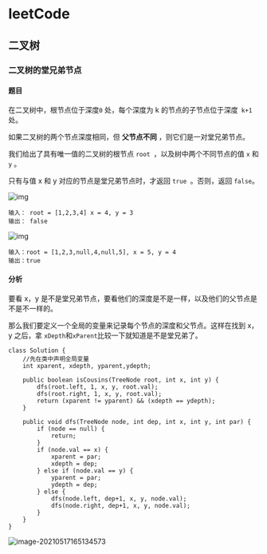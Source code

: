 # leetCode

## 二叉树

### 二叉树的堂兄弟节点

#### 题目

在二叉树中，根节点位于深度`0` 处，每个深度为 k 的节点的子节点位于深度` k+1` 处。

如果二叉树的两个节点深度相同，但 **父节点不同** ，则它们是一对堂兄弟节点。

我们给出了具有唯一值的二叉树的根节点 `root `，以及树中两个不同节点的值 `x` 和 `y` 。

只有与值 x 和 y 对应的节点是堂兄弟节点时，才返回 `true `。否则，返回 `false`。

![img](https://assets.leetcode-cn.com/aliyun-lc-upload/uploads/2019/02/16/q1248-01.png)

```
输入： root = [1,2,3,4] x = 4, y = 3
输出： false
```

![img](https://assets.leetcode-cn.com/aliyun-lc-upload/uploads/2019/02/16/q1248-02.png)

```
输入：root = [1,2,3,null,4,null,5], x = 5, y = 4
输出：true
```

#### 分析

要看 x，y 是不是堂兄弟节点，要看他们的深度是不是一样，以及他们的父节点是不是不一样的。

那么我们要定义一个全局的变量来记录每个节点的深度和父节点。这样在找到 x，y 之后，拿 `xDepth`和`xParent`比较一下就知道是不是堂兄弟了。

```
class Solution {
    //先在类中声明全局变量
	int xparent, xdepth, yparent,ydepth;

    public boolean isCousins(TreeNode root, int x, int y) {
        dfs(root.left, 1, x, y, root.val);
        dfs(root.right, 1, x, y, root.val);
        return (xparent != yparent) && (xdepth == ydepth);
    }
    
    public void dfs(TreeNode node, int dep, int x, int y, int par) {
        if (node == null) {
            return;
        }
        if (node.val == x) {
            xparent = par;
            xdepth = dep;
        } else if (node.val == y) {
            yparent = par;
            ydepth = dep;
        } else {
            dfs(node.left, dep+1, x, y, node.val);
            dfs(node.right, dep+1, x, y, node.val);
        }
    }
}
```

![image-20210517165134573](D:\Stefan\Documents\typoma\resultImg\image-20210517165134573.png)

